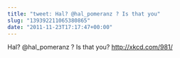 ```yaml
---
title: "tweet: Hal? @hal_pomeranz ? Is that you"
slug: "139392211065380865"
date: "2011-11-23T17:17:47+00:00"
---
```

Hal? @hal_pomeranz ? Is that you? http://xkcd.com/981/